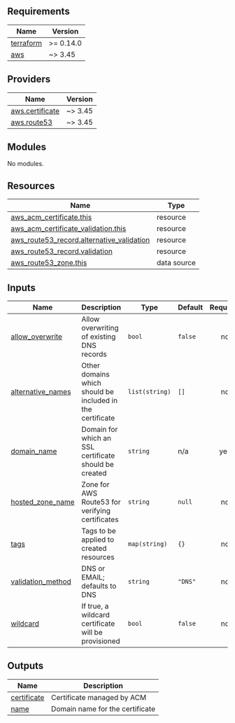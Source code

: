 <!-- BEGIN_TF_DOCS -->
## Requirements

| Name | Version |
|------|---------|
| <a name="requirement_terraform"></a> [terraform](#requirement\_terraform) | >= 0.14.0 |
| <a name="requirement_aws"></a> [aws](#requirement\_aws) | ~> 3.45 |

## Providers

| Name | Version |
|------|---------|
| <a name="provider_aws.certificate"></a> [aws.certificate](#provider\_aws.certificate) | ~> 3.45 |
| <a name="provider_aws.route53"></a> [aws.route53](#provider\_aws.route53) | ~> 3.45 |

## Modules

No modules.

## Resources

| Name | Type |
|------|------|
| [aws_acm_certificate.this](https://registry.terraform.io/providers/hashicorp/aws/latest/docs/resources/acm_certificate) | resource |
| [aws_acm_certificate_validation.this](https://registry.terraform.io/providers/hashicorp/aws/latest/docs/resources/acm_certificate_validation) | resource |
| [aws_route53_record.alternative_validation](https://registry.terraform.io/providers/hashicorp/aws/latest/docs/resources/route53_record) | resource |
| [aws_route53_record.validation](https://registry.terraform.io/providers/hashicorp/aws/latest/docs/resources/route53_record) | resource |
| [aws_route53_zone.this](https://registry.terraform.io/providers/hashicorp/aws/latest/docs/data-sources/route53_zone) | data source |

## Inputs

| Name | Description | Type | Default | Required |
|------|-------------|------|---------|:--------:|
| <a name="input_allow_overwrite"></a> [allow\_overwrite](#input\_allow\_overwrite) | Allow overwriting of existing DNS records | `bool` | `false` | no |
| <a name="input_alternative_names"></a> [alternative\_names](#input\_alternative\_names) | Other domains which should be included in the certificate | `list(string)` | `[]` | no |
| <a name="input_domain_name"></a> [domain\_name](#input\_domain\_name) | Domain for which an SSL certificate should be created | `string` | n/a | yes |
| <a name="input_hosted_zone_name"></a> [hosted\_zone\_name](#input\_hosted\_zone\_name) | Zone for AWS Route53 for verifying certificates | `string` | `null` | no |
| <a name="input_tags"></a> [tags](#input\_tags) | Tags to be applied to created resources | `map(string)` | `{}` | no |
| <a name="input_validation_method"></a> [validation\_method](#input\_validation\_method) | DNS or EMAIL; defaults to DNS | `string` | `"DNS"` | no |
| <a name="input_wildcard"></a> [wildcard](#input\_wildcard) | If true, a wildcard certificate will be provisioned | `bool` | `false` | no |

## Outputs

| Name | Description |
|------|-------------|
| <a name="output_certificate"></a> [certificate](#output\_certificate) | Certificate managed by ACM |
| <a name="output_name"></a> [name](#output\_name) | Domain name for the certificate |
<!-- END_TF_DOCS -->
